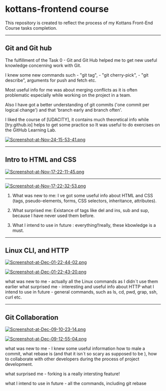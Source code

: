 # kottans-frontend course
This repository is created to reflect the process of my Kottans Front-End Course tasks completion.
***
## Git and Git hub

The fulfillment of the Task 0 - Git and Git Hub helped me to get new useful knowledge concerning work with Git. 

I knew some new commands such - "git tag", - "git cherry-pick", - "git describe", arguments for push and fetch etc. 

Most useful info for me was about merging conflicts as it is often problematic especially while working on the project in a team.

Also I have got a better understanding of git commits ('one commit per logical change') and that 'branch early and branch often'.

I liked the course of [UDACITY], it contains much theoretical info while [try.github.io] helps to get some practice so It was useful to do exercises on the GitHub Learning Lab.


[![Screenshot-at-Nov-24-15-53-41.png](https://i.postimg.cc/sD867Z0Y/Screenshot-at-Nov-24-15-53-41.png)](https://postimg.cc/6yrfNTKq)

***
## Intro to HTML and CSS

[![Screenshot-at-Nov-17-22-11-45.png](https://i.postimg.cc/GhNYqPRp/Screenshot-at-Nov-17-22-11-45.png)](https://postimg.cc/7f3fL2fv)
***
[![Screenshot-at-Nov-17-22-32-53.png](https://i.postimg.cc/MZ7FkTHx/Screenshot-at-Nov-17-22-32-53.png)](https://postimg.cc/LhsTLmj0)

1) What was new to me: I ve got some  useful info about HTML and CSS (tags, pseudo-elements, forms, CSS selectors, inheritance, attributes).

2) What surprised me: Existance of tags like  del and ins, sub and sup,  because I have never used them before.
3) What I intend to use in future : everything!!really, these kbowledge is a must.

***
## Linux CLI, and HTTP

[![Screenshot-at-Dec-01-22-44-02.png](https://i.postimg.cc/nVYtRgYZ/Screenshot-at-Dec-01-22-44-02.png)](https://postimg.cc/4ndMn8SF)

[![Screenshot-at-Dec-01-22-43-20.png](https://i.postimg.cc/pd8S95sx/Screenshot-at-Dec-01-22-43-20.png)](https://postimg.cc/WDN8CzRf)

what was new to me - actually all the Linux commands as I didn`t use them earlier
what surprised me - interesting and useful info about HTTP 
what I intend to use in future - general commands, such as ls, cd, pwd, grap, ssh, curl etc.

***
## Git Collaboration

[![Screenshot-at-Dec-09-10-23-14.png](https://i.postimg.cc/K8Wgc9nc/Screenshot-at-Dec-09-10-23-14.png)](https://postimg.cc/RWc0XLs2)


[![Screenshot-at-Dec-09-12-55-04.png](https://i.postimg.cc/x1BcVX2c/Screenshot-at-Dec-09-12-55-04.png)](https://postimg.cc/rDC8SFzk)

what was new to me - I knew some useful information how to male a commit, what rebase is (and that it isn`t so scary as supposed to be ), how to collaborate with other developers during the process of project development.

what surprised me - forking is a really intersting feature!

what I intend to use in future - all the commands, including git rebase
